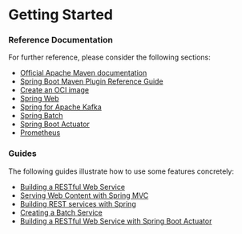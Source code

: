# Getting Started

### Reference Documentation
For further reference, please consider the following sections:

* [Official Apache Maven documentation](https://maven.apache.org/guides/index.html)
* [Spring Boot Maven Plugin Reference Guide](https://docs.spring.io/spring-boot/docs/3.0.4/maven-plugin/reference/html/)
* [Create an OCI image](https://docs.spring.io/spring-boot/docs/3.0.4/maven-plugin/reference/html/#build-image)
* [Spring Web](https://docs.spring.io/spring-boot/docs/3.0.4/reference/htmlsingle/#web)
* [Spring for Apache Kafka](https://docs.spring.io/spring-boot/docs/3.0.4/reference/htmlsingle/#messaging.kafka)
* [Spring Batch](https://docs.spring.io/spring-boot/docs/3.0.4/reference/htmlsingle/#howto.batch)
* [Spring Boot Actuator](https://docs.spring.io/spring-boot/docs/3.0.4/reference/htmlsingle/#actuator)
* [Prometheus](https://docs.spring.io/spring-boot/docs/3.0.4/reference/htmlsingle/#actuator.metrics.export.prometheus)

### Guides
The following guides illustrate how to use some features concretely:

* [Building a RESTful Web Service](https://spring.io/guides/gs/rest-service/)
* [Serving Web Content with Spring MVC](https://spring.io/guides/gs/serving-web-content/)
* [Building REST services with Spring](https://spring.io/guides/tutorials/rest/)
* [Creating a Batch Service](https://spring.io/guides/gs/batch-processing/)
* [Building a RESTful Web Service with Spring Boot Actuator](https://spring.io/guides/gs/actuator-service/)

